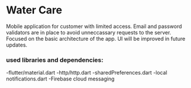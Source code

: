 # Water Care 
Mobile application for customer with limited access.
Email and password validators are in place to avoid unneccassary requests to the server.
Focused on the basic architecture of the app. UI will be improved in future updates.
### used libraries and dependencies:
 -flutter/material.dart
 -http/http.dart
 -sharedPreferences.dart
 -local notifications.dart
 -Firebase cloud messaging
